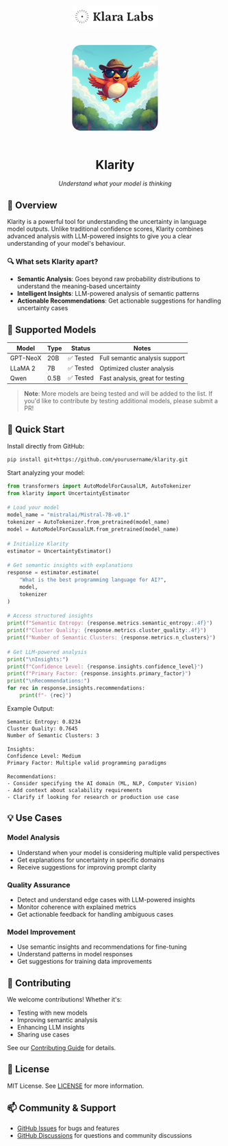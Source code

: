 <div align="center">
  <img src="assets/klaralabs.png" alt="Klara Labs" width="200"/>
  <br>
  <br>
  <img src="assets/detectivebird.jpeg" alt="Mascotte" width="200" style="border-radius: 20px; margin: 20px 0;"/>

  # Klarity 

  _Understand what your model is thinking_
</div>

## 🎯 Overview

Klarity is a powerful tool for understanding the uncertainty in language model outputs. Unlike traditional confidence scores, Klarity combines advanced analysis with LLM-powered insights to give you a clear understanding of your model's behaviour.

### 🔍 What sets Klarity apart?

- **Semantic Analysis**: Goes beyond raw probability distributions to understand the meaning-based uncertainty
- **Intelligent Insights**: LLM-powered analysis of semantic patterns
- **Actionable Recommendations**: Get actionable suggestions for handling uncertainty cases

## 🤖 Supported Models

| Model | Type | Status | Notes |
|-------|------|--------|--------|
| GPT-NeoX | 20B | ✅ Tested | Full semantic analysis support |
| LLaMA 2 | 7B | ✅ Tested | Optimized cluster analysis |
| Qwen | 0.5B | ✅ Tested | Fast analysis, great for testing |

> **Note**: More models are being tested and will be added to the list. If you'd like to contribute by testing additional models, please submit a PR!

## 🚀 Quick Start

Install directly from GitHub:
```bash
pip install git+https://github.com/yourusername/klarity.git
```

Start analyzing your model:
```python
from transformers import AutoModelForCausalLM, AutoTokenizer
from klarity import UncertaintyEstimator

# Load your model
model_name = "mistralai/Mistral-7B-v0.1"
tokenizer = AutoTokenizer.from_pretrained(model_name)
model = AutoModelForCausalLM.from_pretrained(model_name)

# Initialize Klarity
estimator = UncertaintyEstimator()

# Get semantic insights with explanations
response = estimator.estimate(
    "What is the best programming language for AI?", 
    model, 
    tokenizer
)

# Access structured insights
print(f"Semantic Entropy: {response.metrics.semantic_entropy:.4f}")
print(f"Cluster Quality: {response.metrics.cluster_quality:.4f}")
print(f"Number of Semantic Clusters: {response.metrics.n_clusters}")

# Get LLM-powered analysis
print("\nInsights:")
print(f"Confidence Level: {response.insights.confidence_level}")
print(f"Primary Factor: {response.insights.primary_factor}")
print("\nRecommendations:")
for rec in response.insights.recommendations:
    print(f"- {rec}")
```

Example Output:
```
Semantic Entropy: 0.8234
Cluster Quality: 0.7645
Number of Semantic Clusters: 3

Insights:
Confidence Level: Medium
Primary Factor: Multiple valid programming paradigms

Recommendations:
- Consider specifying the AI domain (ML, NLP, Computer Vision)
- Add context about scalability requirements
- Clarify if looking for research or production use case
```

## 💡 Use Cases

### Model Analysis
- Understand when your model is considering multiple valid perspectives
- Get explanations for uncertainty in specific domains
- Receive suggestions for improving prompt clarity

### Quality Assurance
- Detect and understand edge cases with LLM-powered insights
- Monitor coherence with explained metrics
- Get actionable feedback for handling ambiguous cases

### Model Improvement
- Use semantic insights and recommendations for fine-tuning
- Understand patterns in model responses
- Get suggestions for training data improvements

## 🤝 Contributing

We welcome contributions! Whether it's:
- Testing with new models
- Improving semantic analysis
- Enhancing LLM insights
- Sharing use cases

See our [Contributing Guide](CONTRIBUTING.md) for details.

## 📝 License

MIT License. See [LICENSE](LICENSE) for more information.

## 📫 Community & Support

- [GitHub Issues](https://github.com/klaralabs/klarity/issues) for bugs and features
- [GitHub Discussions](https://github.com/klaralabs/klarity/discussions) for questions and community discussions